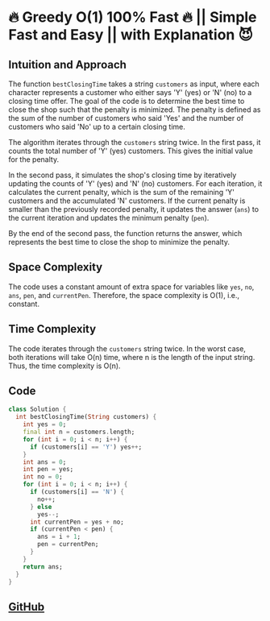 
# 🔥 Greedy O(1) 100% Fast 🔥 || Simple Fast and Easy || with Explanation 😈

## **Intuition and Approach**

The function `bestClosingTime` takes a string `customers` as input, where each character represents a customer who either says 'Y' (yes) or 'N' (no) to a closing time offer. The goal of the code is to determine the best time to close the shop such that the penalty is minimized. The penalty is defined as the sum of the number of customers who said 'Yes' and the number of customers who said 'No' up to a certain closing time.

The algorithm iterates through the `customers` string twice. In the first pass, it counts the total number of 'Y' (yes) customers. This gives the initial value for the penalty.

In the second pass, it simulates the shop's closing time by iteratively updating the counts of 'Y' (yes) and 'N' (no) customers. For each iteration, it calculates the current penalty, which is the sum of the remaining 'Y' customers and the accumulated 'N' customers. If the current penalty is smaller than the previously recorded penalty, it updates the answer (`ans`) to the current iteration and updates the minimum penalty (`pen`).

By the end of the second pass, the function returns the answer, which represents the best time to close the shop to minimize the penalty.

## **Space Complexity**

The code uses a constant amount of extra space for variables like `yes`, `no`, `ans`, `pen`, and `currentPen`. Therefore, the space complexity is O(1), i.e., constant.

## **Time Complexity**

The code iterates through the `customers` string twice. In the worst case, both iterations will take O(n) time, where n is the length of the input string. Thus, the time complexity is O(n).

## Code

```dart
class Solution {
  int bestClosingTime(String customers) {
    int yes = 0;
    final int n = customers.length;
    for (int i = 0; i < n; i++) {
      if (customers[i] == 'Y') yes++;
    }
    int ans = 0;
    int pen = yes;
    int no = 0;
    for (int i = 0; i < n; i++) {
      if (customers[i] == 'N') {
        no++;
      } else
        yes--;
      int currentPen = yes + no;
      if (currentPen < pen) {
        ans = i + 1;
        pen = currentPen;
      }
    }
    return ans;
  }
}
```

## [GitHub](https://github.com/ayoubzulfiqar/leetcode)
